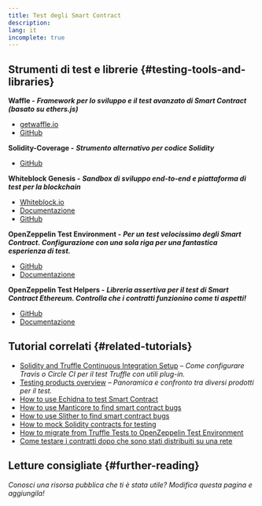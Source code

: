 ```yaml
---
title: Test degli Smart Contract
description:
lang: it
incomplete: true
---
```


## Strumenti di test e librerie {#testing-tools-and-libraries}

**Waffle -** **_Framework per lo sviluppo e il test avanzato di Smart Contract (basato su ethers.js)_**

- [getwaffle.io](https://getwaffle.io/)
- [GitHub](https://github.com/EthWorks/Waffle)

**Solidity-Coverage -** **_Strumento alternativo per codice Solidity_**

- [GitHub](https://github.com/sc-forks/solidity-coverage)

**Whiteblock Genesis -** **_Sandbox di sviluppo end-to-end e piattaforma di test per la blockchain_**

- [Whiteblock.io](https://whiteblock.io)
- [Documentazione](https://docs.whiteblock.io)
- [GitHub](https://github.com/whiteblock/genesis)

**OpenZeppelin Test Environment -** **_Per un test velocissimo degli Smart Contract. Configurazione con una sola riga per una fantastica esperienza di test._**

- [GitHub](https://github.com/OpenZeppelin/openzeppelin-test-environment)
- [Documentazione](https://docs.openzeppelin.com/test-environment/)

**OpenZeppelin Test Helpers -** **_Libreria assertiva per il test di Smart Contract Ethereum. Controlla che i contratti funzionino come ti aspetti!_**

- [GitHub](https://github.com/OpenZeppelin/openzeppelin-test-helpers)
- [Documentazione](https://docs.openzeppelin.com/test-helpers)

## Tutorial correlati {#related-tutorials}

- [Solidity and Truffle Continuous Integration Setup](/developers/tutorials/solidity-and-truffle-continuous-integration-setup/) _– Come configurare Travis o Circle CI per il test Truffle con utili plug-in._
- [Testing products overview](/developers/tutorials/guide-to-smart-contract-security-tools/) _– Panoramica e confronto tra diversi prodotti per il test._
- [How to use Echidna to test Smart Contract](/developers/tutorials/how-to-use-echidna-to-test-smart-contracts/)
- [How to use Manticore to find smart contract bugs](/developers/tutorials/how-to-use-manticor-to-find-smart-contract-bugs/)
- [How to use Slither to find smart contract bugs](/developers/tutorials/how-to-use-slither-to-find-smart-contract-bugs/)
- [How to mock Solidity contracts for testing](/developers/tutorials/how-to-mock-solidity-contracts-for-testing/)
- [How to migrate from Truffle Tests to OpenZeppelin Test Environment](https://docs.openzeppelin.com/test-environment/0.1/migrating-from-truffle)
- [Come testare i contratti dopo che sono stati distribuiti su una rete](https://fulldecent.blogspot.com/2019/04/testing-deployed-ethereum-contracts.html)

## Letture consigliate {#further-reading}

_Conosci una risorsa pubblica che ti è stata utile? Modifica questa pagina e aggiungila!_
